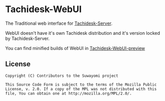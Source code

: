 # Tachidesk-WebUI
The Traditional web interface for [Tachidesk-Server](https://github.com/Suwayomi/Tachidesk-Server).

WebUI doesn't have it's own Tachidesk distribution and it's version locked by Tachidesk-Server.

You can find minified builds of WebUI in [Tachidesk-WebUI-preview](https://github.com/Suwayomi/Tachidesk-WebUI-preview)

## License

    Copyright (C) Contributors to the Suwayomi project

    This Source Code Form is subject to the terms of the Mozilla Public
    License, v. 2.0. If a copy of the MPL was not distributed with this
    file, You can obtain one at http://mozilla.org/MPL/2.0/.
